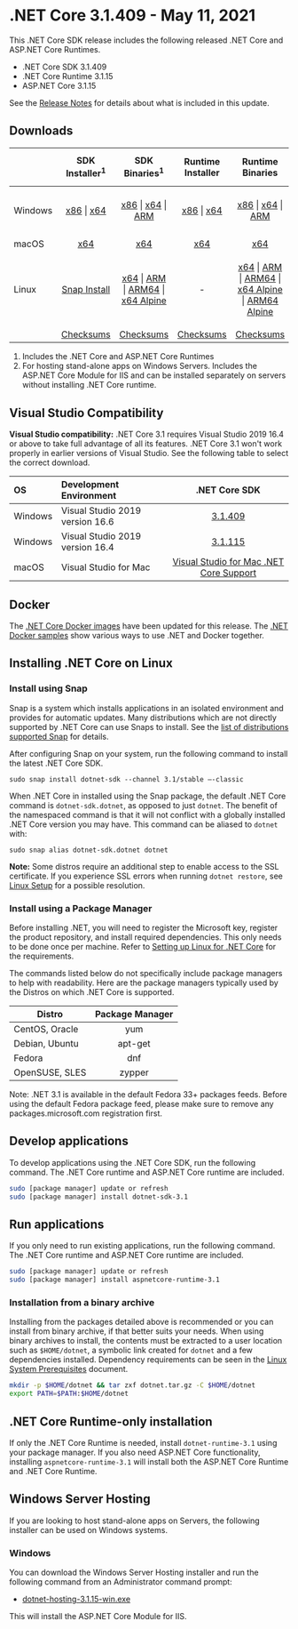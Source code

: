 # .NET Core 3.1.409 - May 11, 2021

This .NET Core SDK release includes the following released .NET Core and ASP.NET Core Runtimes.

* .NET Core SDK 3.1.409
* .NET Core Runtime 3.1.15
* ASP.NET Core 3.1.15

See the [Release Notes](https://github.com/dotnet/core/blob/main/release-notes/3.1/3.1.15/3.1.15.md) for details about what is included in this update.


## Downloads

|           | SDK Installer<sup>1</sup>                        | SDK Binaries<sup>1</sup>                 | Runtime Installer                                        | Runtime Binaries                                 | ASP.NET Core Runtime           | Windows Desktop Runtime           |
| --------- | :------------------------------------------:     | :----------------------:                 | :---------------------------:                            | :-------------------------:                      | :-----------------:            |:-----------------:            |
| Windows   | [x86][dotnet-sdk-win-x86.exe] \| [x64][dotnet-sdk-win-x64.exe] | [x86][dotnet-sdk-win-x86.zip] \| [x64][dotnet-sdk-win-x64.zip] \| [ARM][dotnet-sdk-win-arm.zip] | [x86][dotnet-runtime-win-x86.exe] \| [x64][dotnet-runtime-win-x64.exe] | [x86][dotnet-runtime-win-x86.zip] \| [x64][dotnet-runtime-win-x64.zip] \| [ARM][dotnet-runtime-win-arm.zip]  | [x86][aspnetcore-runtime-win-x86.exe] \| [x64][aspnetcore-runtime-win-x64.exe] \| [ARM][aspnetcore-runtime-win-arm.zip] \|<br/> [Hosting Bundle][dotnet-hosting-win.exe]<sup>2</sup> | [x86][windowsdesktop-runtime-win-x86.exe] \| [x64][windowsdesktop-runtime-win-x64.exe] |
| macOS     | [x64][dotnet-sdk-osx-x64.pkg]  | [x64][dotnet-sdk-osx-x64.tar.gz]     | [x64][dotnet-runtime-osx-x64.pkg] | [x64][dotnet-runtime-osx-x64.tar.gz] | [x64][aspnetcore-runtime-osx-x64.tar.gz]<sup>1</sup> | - |
| Linux     |  [Snap Install][snap-install]  | [x64][dotnet-sdk-linux-x64.tar.gz] \| [ARM][dotnet-sdk-linux-arm.tar.gz] \| [ARM64][dotnet-sdk-linux-arm64.tar.gz] \| [x64 Alpine][dotnet-sdk-linux-musl-x64.tar.gz] | - | [x64][dotnet-runtime-linux-x64.tar.gz] \| [ARM][dotnet-runtime-linux-arm.tar.gz] \| [ARM64][dotnet-runtime-linux-arm64.tar.gz] \| [x64 Alpine][dotnet-runtime-linux-musl-x64.tar.gz] \| [ARM64 Alpine][dotnet-runtime-linux-musl-arm64.tar.gz] | [x64][aspnetcore-runtime-linux-x64.tar.gz]<sup>1</sup>  \| [ARM][aspnetcore-runtime-linux-arm.tar.gz]<sup>1</sup> \| [ARM64][aspnetcore-runtime-linux-arm64.tar.gz]<sup>1</sup> \| [x64 Alpine][aspnetcore-runtime-linux-musl-x64.tar.gz] \| [ARM64 Alpine][aspnetcore-runtime-linux-musl-arm64.tar.gz] | - |
|  | [Checksums][checksums-sdk]                             | [Checksums][checksums-sdk]                                          | [Checksums][checksums-runtime]                             | [Checksums][checksums-runtime] | [Checksums][checksums-runtime] | [Checksums][checksums-runtime] |

1. Includes the .NET Core and ASP.NET Core Runtimes
2. For hosting stand-alone apps on Windows Servers. Includes the ASP.NET Core Module for IIS and can be installed separately on servers without installing .NET Core runtime.

## Visual Studio Compatibility

**Visual Studio compatibility:** .NET Core 3.1 requires Visual Studio 2019 16.4 or above to take full advantage of all its features. .NET Core 3.1 won't work properly in earlier versions of Visual Studio. See the following table to select the correct download.

| OS | Development Environment | .NET Core SDK |
| :-- | :-- | :--: |
| Windows | Visual Studio 2019 version 16.6 | [3.1.409](#downloads) |
| Windows | Visual Studio 2019 version 16.4 | [3.1.115](3.1.15.md) |
| macOS | Visual Studio for Mac | [Visual Studio for Mac .NET Core Support](https://learn.microsoft.com/visualstudio/mac/net-core-support) |


## Docker

The [.NET Core Docker images](https://hub.docker.com/_/microsoft-dotnet) have been updated for this release. The [.NET Docker samples](https://github.com/dotnet/dotnet-docker/blob/main/samples/README.md) show various ways to use .NET and Docker together.

## Installing .NET Core on Linux

### Install using Snap

Snap is a system which installs applications in an isolated environment and provides for automatic updates. Many distributions which are not directly supported by .NET Core can use Snaps to install. See the [list of distributions supported Snap](https://docs.snapcraft.io/installing-snapd/6735) for details.

After configuring Snap on your system, run the following command to install the latest .NET Core SDK.

`sudo snap install dotnet-sdk --channel 3.1/stable –-classic`

When .NET Core in installed using the Snap package, the default .NET Core command is `dotnet-sdk.dotnet`, as opposed to just `dotnet`. The benefit of the namespaced command is that it will not conflict with a globally installed .NET Core version you may have. This command can be aliased to `dotnet` with:

`sudo snap alias dotnet-sdk.dotnet dotnet`

**Note:** Some distros require an additional step to enable access to the SSL certificate. If you experience SSL errors when running `dotnet restore`, see [Linux Setup](https://github.com/dotnet/core/blob/main/Documentation/linux-setup.md) for a possible resolution.

### Install using a Package Manager

Before installing .NET, you will need to register the Microsoft key, register the product repository, and install required dependencies. This only needs to be done once per machine. Refer to [Setting up Linux for .NET Core][linux-setup] for the requirements.

The commands listed below do not specifically include package managers to help with readability. Here are the package managers typically used by the Distros on which .NET Core is supported.

| Distro | Package Manager  |
| ---             | :----:  |
| CentOS, Oracle  | yum     |
| Debian, Ubuntu  | apt-get |
| Fedora          | dnf     |
| OpenSUSE, SLES  | zypper  |

Note: .NET 3.1 is available in the default Fedora 33+ packages feeds. Before using the default Fedora package feed, please make sure to remove any packages.microsoft.com registration first.

## Develop applications

To develop applications using the .NET Core SDK, run the following command. The .NET Core runtime and ASP.NET Core runtime are included.

```bash
sudo [package manager] update or refresh
sudo [package manager] install dotnet-sdk-3.1
```

## Run applications

If you only need to run existing applications, run the following command. The .NET Core runtime and ASP.NET Core runtime are included.

```bash
sudo [package manager] update or refresh
sudo [package manager] install aspnetcore-runtime-3.1
```

### Installation from a binary archive

Installing from the packages detailed above is recommended or you can install from binary archive, if that better suits your needs. When using binary archives to install, the contents must be extracted to a user location such as `$HOME/dotnet`, a symbolic link created for `dotnet` and a few dependencies installed. Dependency requirements can be seen in the [Linux System Prerequisites](https://github.com/dotnet/core/blob/main/Documentation/linux-prereqs.md) document.

```bash
mkdir -p $HOME/dotnet && tar zxf dotnet.tar.gz -C $HOME/dotnet
export PATH=$PATH:$HOME/dotnet
```

## .NET Core Runtime-only installation

If only the .NET Core Runtime is needed, install `dotnet-runtime-3.1` using your package manager. If you also need ASP.NET Core functionality, installing `aspnetcore-runtime-3.1` will install both the ASP.NET Core Runtime and .NET Core Runtime.

## Windows Server Hosting

If you are looking to host stand-alone apps on Servers, the following installer can be used on Windows systems.

### Windows

You can download the Windows Server Hosting installer and run the following command from an Administrator command prompt:

* [dotnet-hosting-3.1.15-win.exe][dotnet-hosting-win.exe]

This will install the ASP.NET Core Module for IIS.

[blob-runtime]: https://dotnetcli.blob.core.windows.net/dotnet/Runtime/
[blob-sdk]: https://dotnetcli.blob.core.windows.net/dotnet/Sdk/
[release-notes]: https://github.com/dotnet/core/blob/main/release-notes/3.1/3.1.15/3.1.409-download.md
[snap-install]: 3.1.15-install-instructions.md

[checksums-runtime]: https://dotnetcli.blob.core.windows.net/dotnet/checksums/3.1.15-sha.txt
[checksums-sdk]: https://dotnetcli.blob.core.windows.net/dotnet/checksums/3.1.15-sha.txt

[linux-setup]: https://learn.microsoft.com/dotnet/core/install/linux


[//]: # ( Runtime 3.1.15)
[dotnet-runtime-linux-arm.tar.gz]: https://download.visualstudio.microsoft.com/download/pr/8e22adf9-3d0c-4d05-98c2-418af9f75b07/92ae7cb0014cdafd6e6bb1ba30344d0f/dotnet-runtime-3.1.15-linux-arm.tar.gz
[dotnet-runtime-linux-arm64.tar.gz]: https://download.visualstudio.microsoft.com/download/pr/63d88492-c14a-48ac-bc16-0e8a20adcb81/56cdb7f10b6c4340a16565867b37056d/dotnet-runtime-3.1.15-linux-arm64.tar.gz
[dotnet-runtime-linux-musl-arm64.tar.gz]: https://download.visualstudio.microsoft.com/download/pr/12202a39-ed36-47e1-b5a0-109eb1151748/626c0e183181e2595be8fb923c8b18ba/dotnet-runtime-3.1.15-linux-musl-arm64.tar.gz
[dotnet-runtime-linux-musl-x64.tar.gz]: https://download.visualstudio.microsoft.com/download/pr/e4bb6c66-f43c-4781-8ef2-4fa23e2d9d0d/23186bed817e4debd8f5ed264cb1c9dc/dotnet-runtime-3.1.15-linux-musl-x64.tar.gz
[dotnet-runtime-linux-x64.tar.gz]: https://download.visualstudio.microsoft.com/download/pr/692284f9-e1e7-4b31-9191-cd8043441024/ac45c17d4327b1f992b7fe3956a99129/dotnet-runtime-3.1.15-linux-x64.tar.gz
[dotnet-runtime-osx-x64.pkg]: https://download.visualstudio.microsoft.com/download/pr/7b0beb64-e40c-4eb2-83d1-86478e9e2f41/032098e50fe0b81d2f981c5acc4409cf/dotnet-runtime-3.1.15-osx-x64.pkg
[dotnet-runtime-osx-x64.tar.gz]: https://download.visualstudio.microsoft.com/download/pr/33e0367d-172f-46c6-9c52-139ede48154b/4abf68360d00e3301a51fa6a54a4af0e/dotnet-runtime-3.1.15-osx-x64.tar.gz
[dotnet-runtime-win-arm.zip]: https://download.visualstudio.microsoft.com/download/pr/032e0c68-61b2-4b0f-a36b-7920f3005184/e2edb1fa69ec1128d4ef2e55a6949b0f/dotnet-runtime-3.1.15-win-arm.zip
[dotnet-runtime-win-x64.exe]: https://download.visualstudio.microsoft.com/download/pr/175dbe99-a914-4654-90b3-a80a2d2f03c8/f1609ae26bce5fbff4ac08e0476d1a7e/dotnet-runtime-3.1.15-win-x64.exe
[dotnet-runtime-win-x64.zip]: https://download.visualstudio.microsoft.com/download/pr/9ced34cb-7ed9-44a1-9dd4-c8f83b56259d/0ab010ea8056e5c8e7c653efea456fc8/dotnet-runtime-3.1.15-win-x64.zip
[dotnet-runtime-win-x86.exe]: https://download.visualstudio.microsoft.com/download/pr/35b3d0cb-0c1c-44c2-8134-bfae32e9aa2a/0754bccd12a07e746bce755f58a0e74d/dotnet-runtime-3.1.15-win-x86.exe
[dotnet-runtime-win-x86.zip]: https://download.visualstudio.microsoft.com/download/pr/280a4546-1afc-4576-85c5-11605fef4bac/0f1556ac537ca7d183a2aa19f504b0f8/dotnet-runtime-3.1.15-win-x86.zip

[//]: # ( WindowsDesktop 3.1.15)
[windowsdesktop-runtime-win-x64.exe]: https://download.visualstudio.microsoft.com/download/pr/d30352fe-d4f3-4203-91b9-01a3b66a802e/bb416e6573fa278fec92113abefc58b3/windowsdesktop-runtime-3.1.15-win-x64.exe
[windowsdesktop-runtime-win-x86.exe]: https://download.visualstudio.microsoft.com/download/pr/8b11972e-ded9-4d3c-9714-7c7ef047cca6/76dbe20bc03e69f5c0d005452ba88a9d/windowsdesktop-runtime-3.1.15-win-x86.exe

[//]: # ( ASP 3.1.15)
[aspnetcore-runtime-linux-arm.tar.gz]: https://download.visualstudio.microsoft.com/download/pr/000183b9-3d77-4e03-902e-7debe460497d/dcd6400fe1f28baba8624d3242f820a7/aspnetcore-runtime-3.1.15-linux-arm.tar.gz
[aspnetcore-runtime-linux-arm64.tar.gz]: https://download.visualstudio.microsoft.com/download/pr/dccfa850-fe07-4444-8af1-5ec25cf177f2/e2625f76e9fc4748e956a4e7d449d34c/aspnetcore-runtime-3.1.15-linux-arm64.tar.gz
[aspnetcore-runtime-linux-musl-arm64.tar.gz]: https://download.visualstudio.microsoft.com/download/pr/72ff135f-2b46-4625-8777-e2135d59c4b4/c21ac6916d562771a8a3f14d4ccdd9b8/aspnetcore-runtime-3.1.15-linux-musl-arm64.tar.gz
[aspnetcore-runtime-linux-musl-x64.tar.gz]: https://download.visualstudio.microsoft.com/download/pr/27e4b0cc-5088-4a73-a436-cb5538ba2a0d/e04a0568631f3eb4c3311cf35b42c544/aspnetcore-runtime-3.1.15-linux-musl-x64.tar.gz
[aspnetcore-runtime-linux-x64.tar.gz]: https://download.visualstudio.microsoft.com/download/pr/8aaf94dc-ce57-4d00-9d2d-70e8b760619e/2979ffe47a37c1aa5d931ee1953613f3/aspnetcore-runtime-3.1.15-linux-x64.tar.gz
[aspnetcore-runtime-osx-x64.tar.gz]: https://download.visualstudio.microsoft.com/download/pr/45be4b5b-1ce2-480c-953c-6c7f0b836f09/ffbfcbc419a50d9a846de69bed41a6ce/aspnetcore-runtime-3.1.15-osx-x64.tar.gz
[aspnetcore-runtime-win-arm.zip]: https://download.visualstudio.microsoft.com/download/pr/45a8a347-4263-432c-a29c-9a91a005ae74/0f4fadfabe18ad290022393636367750/aspnetcore-runtime-3.1.15-win-arm.zip
[aspnetcore-runtime-win-x64.exe]: https://download.visualstudio.microsoft.com/download/pr/ae6e6b5b-5e7c-45f9-a668-cb1899f22e46/9c917acfab934ddd64340ba46490264e/aspnetcore-runtime-3.1.15-win-x64.exe
[aspnetcore-runtime-win-x64.zip]: https://download.visualstudio.microsoft.com/download/pr/268da69e-87a0-47bd-a353-f66d0a1bfb69/867b54adc61b71e7b38ab2091836dae9/aspnetcore-runtime-3.1.15-win-x64.zip
[aspnetcore-runtime-win-x86.exe]: https://download.visualstudio.microsoft.com/download/pr/223a50e4-a4e1-42dc-8f97-f38a8f7518c3/642dab7b5177097ee223156ce70a6c3c/aspnetcore-runtime-3.1.15-win-x86.exe
[aspnetcore-runtime-win-x86.zip]: https://download.visualstudio.microsoft.com/download/pr/4e362d0f-853b-4fb3-b733-75d6c13b8f01/daef6e0e8a0e6e34b18d93026501b08a/aspnetcore-runtime-3.1.15-win-x86.zip
[dotnet-hosting-win.exe]: https://download.visualstudio.microsoft.com/download/pr/c8eabe25-bb2b-4089-992e-48198ff72ad8/a55a5313bfb65ac9bd2e5069dd4de5bc/dotnet-hosting-3.1.15-win.exe

[//]: # ( SDK 3.1.409 )
[dotnet-sdk-linux-arm.tar.gz]: https://download.visualstudio.microsoft.com/download/pr/58d0ebb7-c06d-4d9a-a69f-22dac06fb278/0ae7881b7007c13a8e325d54a8f87657/dotnet-sdk-3.1.409-linux-arm.tar.gz
[dotnet-sdk-linux-arm64.tar.gz]: https://download.visualstudio.microsoft.com/download/pr/df1fe0a4-487f-4803-b541-4abb2f08ef2d/c905bb3ccc7f584963a45e32d7361d74/dotnet-sdk-3.1.409-linux-arm64.tar.gz
[dotnet-sdk-linux-musl-x64.tar.gz]: https://download.visualstudio.microsoft.com/download/pr/10758180-a55d-444d-9b9b-0497d6fce4c0/c8941291391ec67f5a07634048905881/dotnet-sdk-3.1.409-linux-musl-x64.tar.gz
[dotnet-sdk-linux-x64.tar.gz]: https://download.visualstudio.microsoft.com/download/pr/dfbc47b7-4c2c-4e00-989e-a18f6f2e8fe8/5f42a60705fd9122837c68dcbdbbe278/dotnet-sdk-3.1.409-linux-x64.tar.gz
[dotnet-sdk-linux-x64.zip]: https://download.visualstudio.microsoft.com/download/pr/e77f6426-f98a-420d-8e47-f863ed50da53/d850329d205d17903149277985c453ec/dotnet-sdk-3.1.409-linux-x64.zip
[dotnet-sdk-osx-x64.pkg]: https://download.visualstudio.microsoft.com/download/pr/964ae449-a8b8-46d1-b944-c54f6e1bf8fc/f0cbcb2df3409d865b62f0c02a9ebbb9/dotnet-sdk-3.1.409-osx-x64.pkg
[dotnet-sdk-osx-x64.tar.gz]: https://download.visualstudio.microsoft.com/download/pr/8b25f371-643c-4250-b178-c97d37e05887/b508345f18902133c6d4daec35ac3cf1/dotnet-sdk-3.1.409-osx-x64.tar.gz
[dotnet-sdk-win-arm.zip]: https://download.visualstudio.microsoft.com/download/pr/18b91030-c7a1-43be-9085-b14e96b828c0/23aef40e87463574c483ff3479c3cef6/dotnet-sdk-3.1.409-win-arm.zip
[dotnet-sdk-win-x64.exe]: https://download.visualstudio.microsoft.com/download/pr/d144f312-0922-4c92-a13f-9ffdf946525e/f5fd0de3cc3a88ba6bdb515e6e4dc41a/dotnet-sdk-3.1.409-win-x64.exe
[dotnet-sdk-win-x64.zip]: https://download.visualstudio.microsoft.com/download/pr/72fdb191-1d41-4c5e-a5a4-0d6f10ba9af2/5cc37d0a751c96513aeb5f907b8c560d/dotnet-sdk-3.1.409-win-x64.zip
[dotnet-sdk-win-x86.exe]: https://download.visualstudio.microsoft.com/download/pr/43d2148c-72a9-4658-9bb4-0d759203f20e/3837b775171032f0c2214c99ea56f7f5/dotnet-sdk-3.1.409-win-x86.exe
[dotnet-sdk-win-x86.zip]: https://download.visualstudio.microsoft.com/download/pr/8976e579-d782-4074-b1c5-33d7281e9d88/c95edf4f4e7725a6dbc2130205e1c102/dotnet-sdk-3.1.409-win-x86.zip

